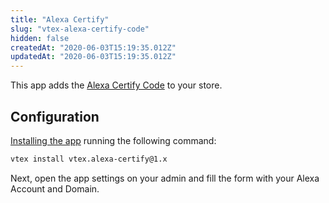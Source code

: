 ```yaml
---
title: "Alexa Certify"
slug: "vtex-alexa-certify-code"
hidden: false
createdAt: "2020-06-03T15:19:35.012Z"
updatedAt: "2020-06-03T15:19:35.012Z"
---
```


This app adds the [Alexa Certify Code](https://support.alexa.com/hc/en-us/sections/200063374-Certified-Site-Metrics) to your store.

## Configuration

[Installing the app](https://vtex.io/docs/recipes/store/installing-an-app) running the following command:

```sh
vtex install vtex.alexa-certify@1.x
```

Next, open the app settings on your admin and fill the form with your Alexa Account and Domain.
